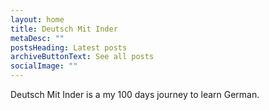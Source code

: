 ```yaml
---
layout: home
title: Deutsch Mit Inder
metaDesc: ""
postsHeading: Latest posts
archiveButtonText: See all posts
socialImage: ""
---
```

Deutsch Mit Inder is a my 100 days journey to learn German.